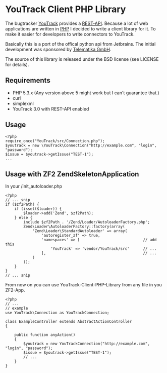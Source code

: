 YouTrack Client PHP Library
===========================

The bugtracker [YouTrack](http://www.jetbrains.com/youtrack/) provides a [REST-API](http://confluence.jetbrains.net/display/YTD3/YouTrack+REST+API+Reference). Because a lot of web applications are written in [PHP](http://php.net) I decided to write a client library for it. To make it easier for developers to write connectors to YouTrack.

Basically this is a port of the offical python api from Jetbrains.
The initial development was sponsored by [Telematika GmbH](http://www.telematika.de).

The source of this library is released under the BSD license (see LICENSE for details).

Requirements
------------

* PHP 5.3.x (Any version above 5 might work but I can't guarantee that.)
* curl
* simplexml
* YouTrack 3.0 with REST-API enabled

Usage
-----

    <?php
    require_once("YouTrack/src/Connection.php");
    $youtrack = new \YouTrack\Connection("http://example.com", "login", "password");
    $issue = $youtrack->getIssue("TEST-1");
    ...

Usage with ZF2 ZendSkeletonApplication
--------------

In your /init_autoloader.php

    <?php
    // ... snip
    if ($zf2Path) {
        if (isset($loader)) {
            $loader->add('Zend', $zf2Path);
        } else {
            include $zf2Path . '/Zend/Loader/AutoloaderFactory.php';
            Zend\Loader\AutoloaderFactory::factory(array(
                'Zend\Loader\StandardAutoloader' => array(
                    'autoregister_zf' => true,
                    'namespaces' => [                            // add this
                        'YouTrack' => 'vendor/YouTrack/src'      // ...
                    ],                                           // ...
                )
            ));
        }
    }
    // ... snip

From now on you can use YouTrack-Client-PHP-Library from any file in you ZF2-App.

    <?php
    // ...
    // example
    use YouTrack\Connection as YouTrackConnection;

    class ExampleController extends AbstractActionController
    {

        public function anyAction()
        {
            $youtrack = new YouTrackConnection("http://example.com", "login", "password");
            $issue = $youtrack->getIssue("TEST-1");
            // ...
        }
    }
